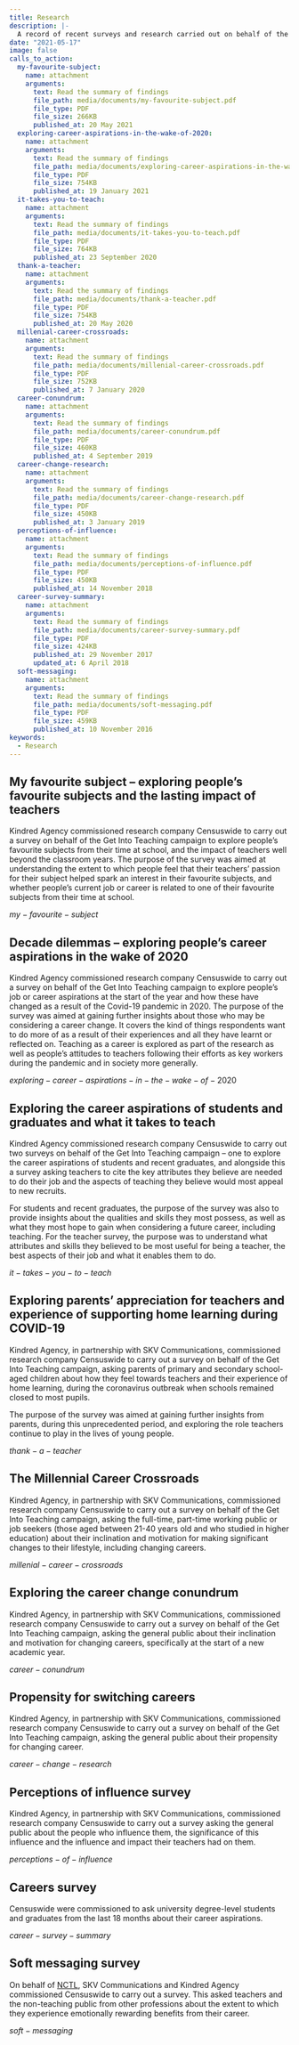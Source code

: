 ```yaml
---
title: Research
description: |-
  A record of recent surveys and research carried out on behalf of the Get Into Teaching campaign, such as the effect of the Covid-19 pandemic on people's career aspirations.
date: "2021-05-17"
image: false
calls_to_action:
  my-favourite-subject:
    name: attachment
    arguments:
      text: Read the summary of findings
      file_path: media/documents/my-favourite-subject.pdf
      file_type: PDF
      file_size: 266KB
      published_at: 20 May 2021
  exploring-career-aspirations-in-the-wake-of-2020:
    name: attachment
    arguments:
      text: Read the summary of findings
      file_path: media/documents/exploring-career-aspirations-in-the-wake-of-2020.pdf
      file_type: PDF
      file_size: 754KB
      published_at: 19 January 2021
  it-takes-you-to-teach:
    name: attachment
    arguments:
      text: Read the summary of findings
      file_path: media/documents/it-takes-you-to-teach.pdf
      file_type: PDF
      file_size: 764KB
      published_at: 23 September 2020
  thank-a-teacher:
    name: attachment
    arguments:
      text: Read the summary of findings
      file_path: media/documents/thank-a-teacher.pdf
      file_type: PDF
      file_size: 754KB
      published_at: 20 May 2020
  millenial-career-crossroads:
    name: attachment
    arguments:
      text: Read the summary of findings
      file_path: media/documents/millenial-career-crossroads.pdf
      file_type: PDF
      file_size: 752KB
      published_at: 7 January 2020
  career-conundrum:
    name: attachment
    arguments:
      text: Read the summary of findings
      file_path: media/documents/career-conundrum.pdf
      file_type: PDF
      file_size: 460KB
      published_at: 4 September 2019
  career-change-research:
    name: attachment
    arguments:
      text: Read the summary of findings
      file_path: media/documents/career-change-research.pdf
      file_type: PDF
      file_size: 450KB
      published_at: 3 January 2019
  perceptions-of-influence:
    name: attachment
    arguments:
      text: Read the summary of findings
      file_path: media/documents/perceptions-of-influence.pdf
      file_type: PDF
      file_size: 450KB
      published_at: 14 November 2018
  career-survey-summary:
    name: attachment
    arguments:
      text: Read the summary of findings
      file_path: media/documents/career-survey-summary.pdf
      file_type: PDF
      file_size: 424KB
      published_at: 29 November 2017
      updated_at: 6 April 2018
  soft-messaging:
    name: attachment
    arguments:
      text: Read the summary of findings
      file_path: media/documents/soft-messaging.pdf
      file_type: PDF
      file_size: 459KB 
      published_at: 10 November 2016
keywords:
  - Research
---
```


## My favourite subject – exploring people’s favourite subjects and the lasting impact of teachers

Kindred Agency commissioned research company Censuswide to carry out a survey on behalf of the Get Into Teaching campaign to explore people’s favourite subjects from their time at school, and the impact of teachers well beyond the classroom years. The purpose of the survey was aimed at understanding the extent to which people feel that their teachers’ passion for their subject helped spark an interest in their favourite subjects, and whether people’s current job or career is related to one of their favourite subjects from their time at school. 

$my-favourite-subject$

## Decade dilemmas – exploring people’s career aspirations in the wake of 2020

Kindred Agency commissioned research company Censuswide to carry out a survey on behalf of the Get Into Teaching campaign to explore people’s job or career aspirations at the start of the year and how these have changed as a result of the Covid-19 pandemic in 2020.
The purpose of the survey was aimed at gaining further insights about those who may be considering a career change. It covers the kind of things respondents want to do more of as a result of their experiences and all they have learnt or reflected on. Teaching as a career is explored as part of the research as well as people’s attitudes to teachers following their efforts as key workers during the pandemic and in society more generally.

$exploring-career-aspirations-in-the-wake-of-2020$

## Exploring the career aspirations of students and graduates and what it takes to teach

Kindred Agency commissioned research company Censuswide to carry out two surveys on behalf of the Get Into Teaching campaign – one to explore the career aspirations of students and recent graduates, and alongside this a survey asking teachers to cite the key attributes they believe are needed to do their job and the aspects of teaching they believe would most appeal to new recruits.

For students and recent graduates, the purpose of the survey was also to provide insights about the qualities and skills they most possess, as well as what they most hope to gain when considering a future career, including teaching. For the teacher survey, the purpose was to understand what attributes and skills they believed to be most useful for being a teacher, the best aspects of their job and what it enables them to do.

$it-takes-you-to-teach$

## Exploring parents’ appreciation for teachers and experience of supporting home learning during COVID-19

Kindred Agency, in partnership with SKV Communications, commissioned research company Censuswide to carry out a survey on behalf of the Get Into Teaching campaign, asking parents of primary and secondary school-aged children about how they feel towards teachers and their experience of home learning, during the coronavirus outbreak when schools remained closed to most pupils.  

The purpose of the survey was aimed at gaining further insights from parents, during this unprecedented period, and exploring the role teachers continue to play in the lives of young people. 

$thank-a-teacher$

## The Millennial Career Crossroads

Kindred Agency, in partnership with SKV Communications, commissioned research company Censuswide to carry out a survey on behalf of the Get Into Teaching campaign, asking the full-time, part-time working public or job seekers (those aged between 21-40 years old and who studied in higher education) about their inclination and motivation for making significant changes to their lifestyle, including changing careers.

$millenial-career-crossroads$

## Exploring the career change conundrum

Kindred Agency, in partnership with SKV Communications, commissioned research company Censuswide to carry out a survey on behalf of the Get Into Teaching campaign, asking the general public about their inclination and motivation for changing careers, specifically at the start of a new academic year.

$career-conundrum$

## Propensity for switching careers

Kindred Agency, in partnership with SKV Communications, commissioned research company Censuswide to carry out a survey on behalf of the Get Into Teaching campaign, asking the general public about their propensity for changing career.

$career-change-research$

## Perceptions of influence survey

Kindred Agency, in partnership with SKV Communications, commissioned research company Censuswide to carry out a survey asking the general public about the people who influence them, the significance of this influence and the influence and impact their teachers had on them. 

$perceptions-of-influence$

## Careers survey

Censuswide were commissioned to ask university degree-level students and graduates from the last 18 months about their career aspirations. 

$career-survey-summary$

## Soft messaging survey

On behalf of [NCTL](https://www.gov.uk/government/organisations/national-college-for-teaching-and-leadership), SKV Communications and Kindred Agency commissioned Censuswide to carry out a survey. This asked teachers and the non-teaching public from other professions about the extent to which they experience emotionally rewarding benefits from their career.

$soft-messaging$
